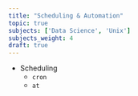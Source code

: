 ```yaml
---
title: "Scheduling & Automation"
topic: true
subjects: ['Data Science', 'Unix']
subjects_weight: 4
draft: true
---
```


<!--
	https://community.atlassian.com/t5/Marketplace-Apps-articles/The-7-hacks-of-highly-successful-automation/ba-p/871490
	https://egghead.io/courses/automate-daily-development-tasks-with-bash
-->

- Scheduling
	- `cron`
	- `at`
